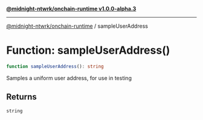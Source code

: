 [**@midnight-ntwrk/onchain-runtime v1.0.0-alpha.3**](../README.md)

***

[@midnight-ntwrk/onchain-runtime](../globals.md) / sampleUserAddress

# Function: sampleUserAddress()

```ts
function sampleUserAddress(): string
```

Samples a uniform user address, for use in testing

## Returns

`string`
